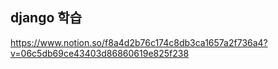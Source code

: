 ## django 학습
https://www.notion.so/f8a4d2b76c174c8db3ca1657a2f736a4?v=06c5db69ce43403d86860619e825f238
